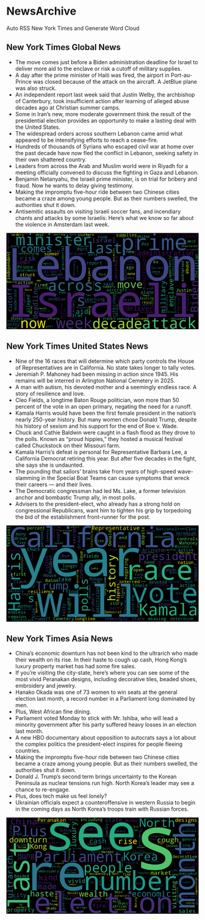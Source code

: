 # NewsArchive
Auto RSS New York Times and Generate Word Cloud

## New York Times Global News
* The move comes just before a Biden administration deadline for Israel to deliver more aid to the enclave or risk a cutoff of military supplies.
* A day after the prime minister of Haiti was fired, the airport in Port-au-Prince was closed because of the attack on the aircraft. A JetBlue plane was also struck.
* An independent report last week said that Justin Welby, the archbishop of Canterbury, took insufficient action after learning of alleged abuse decades ago at Christian summer camps.
* Some in Iran’s new, more moderate government think the result of the presidential election provides an opportunity to make a lasting deal with the United States.
* The widespread orders across southern Lebanon came amid what appeared to be intensifying efforts to reach a cease-fire.
* Hundreds of thousands of Syrians who escaped civil war at home over the past decade have now fled the conflict in Lebanon, seeking safety in their own shattered country.
* Leaders from across the Arab and Muslim world were in Riyadh for a meeting officially convened to discuss the fighting in Gaza and Lebanon.
* Benjamin Netanyahu, the Israeli prime minister, is on trial for bribery and fraud. Now he wants to delay giving testimony.
* Making the impromptu five-hour ride between two Chinese cities became a craze among young people. But as their numbers swelled, the authorities shut it down.
* Antisemitic assaults on visiting Israeli soccer fans, and incendiary chants and attacks by some Israelis: Here’s what we know so far about the violence in Amsterdam last week.

![Global](./global.png)
## New York Times United States News
* Nine of the 16 races that will determine which party controls the House of Representatives are in California. No state takes longer to tally votes.
* Jeremiah P. Mahoney had been missing in action since 1945. His remains will be interred in Arlington National Cemetery in 2025.
* A man with autism, his devoted mother and a seemingly endless race. A story of resilience and love.
* Cleo Fields, a longtime Baton Rouge politician, won more than 50 percent of the vote in an open primary, negating the need for a runoff.
* Kamala Harris would have been the first female president in the nation’s nearly 250-year history. But many women chose Donald Trump, despite his history of sexism and his support for the end of Roe v. Wade.
* Chuck and Cathie Baldwin were caught in a flash flood as they drove to the polls. Known as “proud hippies,” they hosted a musical festival called Chuckstock on their Missouri farm.
* Kamala Harris’s defeat is personal for Representative Barbara Lee, a California Democrat retiring this year. But after five decades in the fight, she says she is undaunted.
* The pounding that sailors’ brains take from years of high-speed wave-slamming in the Special Boat Teams can cause symptoms that wreck their careers — and their lives.
* The Democratic congressman had led Ms. Lake, a former television anchor and bombastic Trump ally, in most polls.
* Advisers to the president-elect, who already has a strong hold on congressional Republicans, want him to tighten his grip by torpedoing the bid of the establishment front-runner for the post.

![US](./usnews.png)
## New York Times Asia News
* China’s economic downturn has not been kind to the ultrarich who made their wealth on its rise. In their haste to cough up cash, Hong Kong’s luxury property market has had some fire sales.
* If you’re visiting the city-state, here’s where you can see some of the most vivid Peranakan designs, including decorative tiles, beaded shoes, embroidery and jewelry.
* Hanako Okada was one of 73 women to win seats at the general election last month, a record number in a Parliament long dominated by men.
* Plus, West African fine dining.
* Parliament voted Monday to stick with Mr. Ishiba, who will lead a minority government after his party suffered heavy losses in an election last month.
* A new HBO documentary about opposition to autocrats says a lot about the complex politics the president-elect inspires for people fleeing countries.
* Making the impromptu five-hour ride between two Chinese cities became a craze among young people. But as their numbers swelled, the authorities shut it down.
* Donald J. Trump’s second term brings uncertainty to the Korean Peninsula as nuclear tensions run high. North Korea’s leader may see a chance to re-engage.
* Plus, does tech make us feel lonely?
* Ukrainian officials expect a counteroffensive in western Russia to begin in the coming days as North Korea’s troops train with Russian forces.

![Asian](./asian.png)
